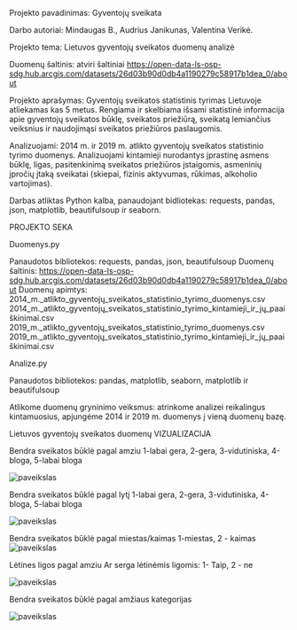 
Projekto pavadinimas: Gyventojų sveikata


Darbo autoriai: Mindaugas B., Audrius Janikunas, Valentina Verikė.

Projekto tema: Lietuvos gyventojų sveikatos duomenų analizė

Duomenų šaltinis: atviri šaltiniai
https://open-data-ls-osp-sdg.hub.arcgis.com/datasets/26d03b90d0db4a1190279c58917b1dea_0/about

Projekto aprašymas: Gyventojų sveikatos statistinis tyrimas Lietuvoje atliekamas kas 5 metus. 
Rengiama ir skelbiama išsami statistinė informacija apie gyventojų sveikatos būklę, sveikatos priežiūrą, 
sveikatą lemiančius veiksnius ir naudojimąsi sveikatos priežiūros paslaugomis. 

Analizuojami: 2014 m. ir  2019 m. atlikto gyventojų sveikatos statistinio tyrimo duomenys. 
Analizuojami kintamieji nurodantys įprastinę asmens būklę, ligas, pasitenkinimą sveikatos priežiūros įstaigomis, 
asmeninių įpročių įtaką sveikatai (skiepai, fizinis aktyvumas, rūkimas, alkoholio vartojimas). 

Darbas atliktas Python kalba, panaudojant bidliotekas: requests, pandas, json, matplotlib, beautifulsoup ir seaborn.

PROJEKTO SEKA

Duomenys.py

Panaudotos bibliotekos: requests, pandas, json, beautifulsoup
Duomenų šaltinis:
https://open-data-ls-osp-sdg.hub.arcgis.com/datasets/26d03b90d0db4a1190279c58917b1dea_0/about
Duomenų apimtys:
2014_m._atlikto_gyventojų_sveikatos_statistinio_tyrimo_duomenys.csv
2014_m._atlikto_gyventojų_sveikatos_statistinio_tyrimo_kintamieji_ir_jų_paaiškinimai.csv
2019_m._atlikto_gyventojų_sveikatos_statistinio_tyrimo_duomenys.csv
2019_m._atlikto_gyventojų_sveikatos_statistinio_tyrimo_kintamieji_ir_jų_paaiškinimai.csv

Analize.py

Panaudotos bibliotekos: pandas, matplotlib, seaborn, matplotlib ir beautifulsoup

Atlikome duomenų gryninimo veiksmus: atrinkome analizei reikalingus kintamuosius, apjungėme 2014 ir 2019 m. duomenys į vieną duomenų bazę.


Lietuvos gyventojų sveikatos duomenų VIZUALIZACIJA

Bendra sveikatos būklė pagal amziu 
1-labai gera, 2-gera, 3-vidutiniska, 4-bloga, 5-labai bloga

![paveikslas](https://github.com/AudJanik/Gyventoju-sveikata/assets/157985262/eb016cb7-dd56-4a20-9118-e210948d9759)


Bendra sveikatos būklė pagal lytį
1-labai gera, 2-gera, 3-vidutiniska, 4-bloga, 5-labai bloga

![paveikslas](https://github.com/AudJanik/Gyventoju-sveikata/assets/157985262/416b1869-4b3f-4390-931d-82550ae76b0c)


Bendra sveikatos būklė pagal miestas/kaimas
1-miestas, 2 - kaimas
![paveikslas](https://github.com/AudJanik/Gyventoju-sveikata/assets/157985262/f929ae0a-95c9-4450-819b-9e43d701fca8)

Lėtines ligos pagal amziu
Ar serga lėtinėmis ligomis: 1- Taip, 2 - ne


![paveikslas](https://github.com/AudJanik/Gyventoju-sveikata/assets/157985262/29d27378-7015-4b2e-a08a-00cfb45c0813)


Bendra sveikatos būklė pagal amžiaus kategorijas

![paveikslas](https://github.com/AudJanik/Gyventoju-sveikata/assets/157985262/e61a762a-6e33-40f5-bfc7-ba6a7155f12d)


